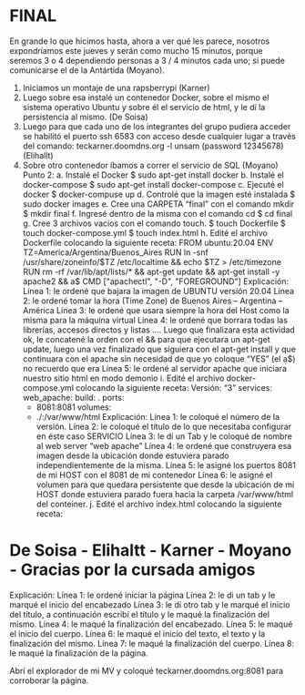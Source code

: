 # FINAL
En grande lo que hicimos hasta, ahora a ver qué les parece, nosotros expondríamos este jueves y serán como mucho 15 minutos, porque seremos 3 o 4 dependiendo personas a 3 / 4 minutos cada uno; si puede comunicarse el de la Antártida (Moyano).
1.	Iniciamos un montaje de una rapsberrypi  (Karner)
2.	Luego sobre esa instalé un contenedor Docker, sobre el mismo el sistema operativo Ubuntu y sobre él el servicio de html, y le dí la persistencia al mismo. (De Soisa)
3.	Luego para que cada uno de los integrantes del grupo pudiera acceder se habilitó el puerto ssh 6583  con acceso desde cualquier lugar a través del comando:
teckarner.doomdns.org -l unsam  (password 12345678)  (Elihallt)
4.	Sobre otro contenedor íbamos a correr el servicio de SQL (Moyano)
Punto 2:
a.	Instalé  el Docker
$ sudo apt-get install docker
b.	Instalé el docker-compose
$ sudo apt-get install docker-compose
c.	Ejecuté el docker
$ docker-compuse up
d.	Controlé que la imagen esté instalada
$ sudo docker images
e.	Cree una CARPETA “final” con el comando mkdir
$ mkdir final
f.	Ingresé dentro de la misma con el comando cd
$ cd final
g.	Cree 3 archivos vacíos con el comando touch. 
$ touch Dockerfile
$ touch docker-compose.yml
$ touch index.html
h.	Edité el archivo Dockerfile colocando la siguiente receta:
FROM ubuntu:20.04
ENV TZ=America/Argentina/Buenos_Aires
RUN ln -snf /usr/share/zoneinfo/$TZ /etc/localtime && echo $TZ > /etc/timezone
RUN rm -rf /var/lib/apt/lists/* && apt-get update && apt-get install -y apache2 && a$
CMD ["apachectl", "-D", "FOREGROUND"]
Explicación: 
Línea 1: le ordené que bajara la imagen de UBUNTU versión 20.04
Línea 2: le ordené tomar la hora (Time Zone) de Buenos Aires – Argentina – América
Línea 3: le ordené que usara siempre la hora del Host como la misma para la máquina virtual
Línea 4: le ordené que borrara todas las librerías, accesos directos y listas …. Luego que finalizara esta actividad ok, le concatené la orden con el && para que ejecutara un apt-get update, luego una vez finalizado que siguiera con el apt-get install y que continuara con el apache sin necesidad de que yo coloque “YES” (el a$) no recuerdo que era
Línea 5: le ordené al servidor apache que iniciara nuestro sitio html en modo demonio
i.	Edité el archivo docker-compose.yml colocando la siguiente receta:
Versión: “3”
services:
  web_apache:
    build: .
    ports:
      - 8081:8081
    volumes:
      - ./:/var/www/html
Explicación: 
Línea 1: le coloqué el número de la versión.
Línea 2: le coloqué el título de lo que necesitaba configurar en éste caso SERVICIO
Línea 3: le dí un Tab y le coloqué de nombre al web server “web apache”
Línea 4: le ordené que construyera esa imagen desde la ubicación donde estuviera parado independientemente de la misma.
Línea 5: le asigné los puertos 8081 de mi HOST con el 8081 de mi contenedor
Línea 6: le asigné el volumen para que quedara persistente que desde la ubicación de mi HOST donde estuviera parado fuera hacia la carpeta /var/www/html del conteiner.
j.	Edité el archivo index.html colocando la siguiente receta:
<html>
        <head>
                <title>Hola Profe enesima prueba de docker con volumen</title>
        </head>
<body>
        <h1>De Soisa - Elihaltt - Karner - Moyano - Gracias por la cursada amigos</h1> </body>
</html>
Explicación: 
Línea 1: le ordené iniciar la página
Línea 2: le di un tab y le marqué el inicio del encabezado
Línea 3: le dí otro tab y le marqué el inicio del título, a continuación escribí el título y le maqué la finalización del mismo.
Línea 4: le maqué la finalización del encabezado.
Línea 5: le maqué el inicio del cuerpo.
Línea 6: le maqué el inicio del texto, el texto y la finalización del mismo.
Línea 7: le maqué la finalización del cuerpo.
Línea 8: le maqué la finalización de la página.

Abrí el explorador de mi MV y coloqué teckarner.doomdns.org:8081 para corroborar la página.

  
 
 



